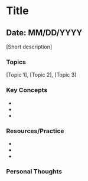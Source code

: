 # Title

## Date: MM/DD/YYYY

[Short description]

### Topics

[Topic 1], [Topic 2], [Topic 3]

### Key Concepts

- [Key Concept 1]: [Description]
- [Key Concept 2]: [Description]
- [Key Concept 3]: [Description]

### Resources/Practice

- [Resource 1]: [Description]
- [Resource 2]: [Description]
- [Resource 3]: [Description]

### Personal Thoughts
